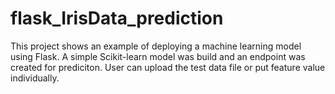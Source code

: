 # flask_IrisData_prediction
This project shows an example of deploying a machine learning model using Flask.
A simple Scikit-learn model was build and an endpoint was created for prediciton.
 User can upload the test data file or put feature value individually. 
